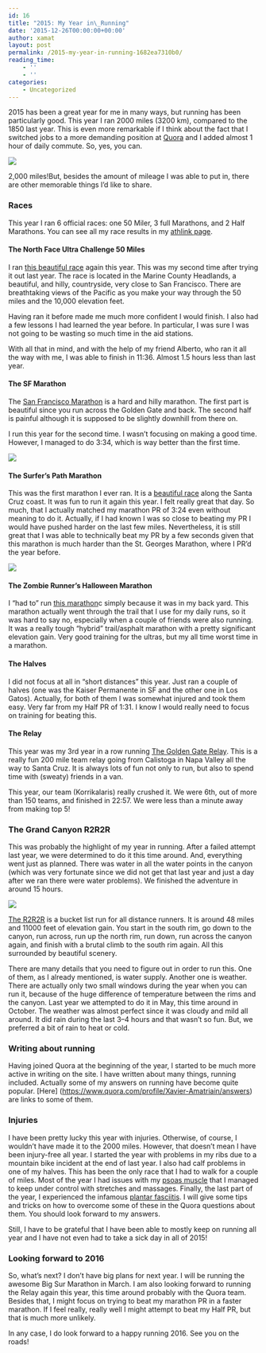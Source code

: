 ```yaml
---
id: 16
title: "2015: My Year in\_Running"
date: '2015-12-26T00:00:00+00:00'
author: xamat
layout: post
permalink: /2015-my-year-in-running-1682ea7310b0/
reading_time:
    - ''
    - ''
categories:
    - Uncategorized
---
```


2015 has been a great year for me in many ways, but running has been particularly good. This year I ran 2000 miles (3200 km), compared to the 1850 last year. This is even more remarkable if I think about the fact that I switched jobs to a more demanding position at [Quora](http://www.quora.com) and I added almost 1 hour of daily commute. So, yes, you can.

![](/blog/images/20-01.png)

2,000 miles!</figcaption></figure>But, besides the amount of mileage I was able to put in, there are other memorable things I’d like to share.

### Races

This year I ran 6 official races: one 50 Miler, 3 full Marathons, and 2 Half Marathons. You can see all my race results in my [athlink page](http://www.athlinks.com/athletes/167221250).

#### The North Face Ultra Challenge 50 Miles

I ran [this beautiful race](https://www.thenorthface.com/get-outdoors/endurance-challenge/california.html) again this year. This was my second time after trying it out last year. The race is located in the Marine County Headlands, a beautiful, and hilly, countryside, very close to San Francisco. There are breathtaking views of the Pacific as you make your way through the 50 miles and the 10,000 elevation feet.

Having ran it before made me much more confident I would finish. I also had a few lessons I had learned the year before. In particular, I was sure I was not going to be wasting so much time in the aid stations.

With all that in mind, and with the help of my friend Alberto, who ran it all the way with me, I was able to finish in 11:36. Almost 1.5 hours less than last year.

#### The SF Marathon

The [San Francisco Marathon](http://www.thesfmarathon.com/?utm_source=google&utm_medium=cpc&utm_content=twoonesix&utm_campaign=scenic_race) is a hard and hilly marathon. The first part is beautiful since you run across the Golden Gate and back. The second half is painful although it is supposed to be slightly downhill from there on.

I run this year for the second time. I wasn’t focusing on making a good time. However, I managed to do 3:34, which is way better than the first time.

![](/blog/images/20-02.jpeg)

#### The Surfer’s Path Marathon

This was the first marathon I ever ran. It is a [beautiful race](http://www.surferspathmarathon.com/) along the Santa Cruz coast. It was fun to run it again this year. I felt really great that day. So much, that I actually matched my marathon PR of 3:24 even without meaning to do it. Actually, if I had known I was so close to beating my PR I would have pushed harder on the last few miles. Nevertheless, it is still great that I was able to technically beat my PR by a few seconds given that this marathon is much harder than the St. Georges Marathon, where I PR’d the year before.

![](/blog/images/20-03.jpeg)

#### The Zombie Runner’s Halloween Marathon

I “had to” run [this marathon](http://www.coastaltrailruns.com/h_halloween.html)c simply because it was in my back yard. This marathon actually went through the trail that I use for my daily runs, so it was hard to say no, especially when a couple of friends were also running. It was a really tough “hybrid” trail/asphalt marathon with a pretty significant elevation gain. Very good training for the ultras, but my all time worst time in a marathon.

#### The Halves

I did not focus at all in “short distances” this year. Just ran a couple of halves (one was the Kaiser Permanente in SF and the other one in Los Gatos). Actually, for both of them I was somewhat injured and took them easy. Very far from my Half PR of 1:31. I know I would really need to focus on training for beating this.

#### The Relay

This year was my 3rd year in a row running [The Golden Gate Relay](http://www.therelay.com/). This is a really fun 200 mile team relay going from Calistoga in Napa Valley all the way to Santa Cruz. It is always lots of fun not only to run, but also to spend time with (sweaty) friends in a van.

This year, our team (Korrikalaris) really crushed it. We were 6th, out of more than 150 teams, and finished in 22:57. We were less than a minute away from making top 5!

### The Grand Canyon R2R2R

This was probably the highlight of my year in running. After a failed attempt last year, we were determined to do it this time around. And, everything went just as planned. There was water in all the water points in the canyon (which was very fortunate since we did not get that last year and just a day after we ran there were water problems). We finished the adventure in around 15 hours.

![](/blog/images/20-04.jpeg)

[The R2R2R](http://www.impactmagazine.ca/features/35-feature-articles/549-rim2rim2rim) is a bucket list run for all distance runners. It is around 48 miles and 11000 feet of elevation gain. You start in the south rim, go down to the canyon, run across, run up the north rim, run down, run across the canyon again, and finish with a brutal climb to the south rim again. All this surrounded by beautiful scenery.

There are many details that you need to figure out in order to run this. One of them, as I already mentioned, is water supply. Another one is weather. There are actually only two small windows during the year when you can run it, because of the huge difference of temperature between the rims and the canyon. Last year we attempted to do it in May, this time around in October. The weather was almost perfect since it was cloudy and mild all around. It did rain during the last 3–4 hours and that wasn’t so fun. But, we preferred a bit of rain to heat or cold.

### Writing about running

Having joined Quora at the beginning of the year, I started to be much more active in writing on the site. I have written about many things, running included. Actually some of my answers on running have become quite popular. [Here] (https://www.quora.com/profile/Xavier-Amatriain/answers) are links to some of them.


### Injuries

I have been pretty lucky this year with injuries. Otherwise, of course, I wouldn’t have made it to the 2000 miles. However, that doesn’t mean I have been injury-free all year. I started the year with problems in my ribs due to a mountain bike incident at the end of last year. I also had calf problems in one of my halves. This has been the only race that I had to walk for a couple of miles. Most of the year I had issues with my [psoas muscle](https://en.wikipedia.org/wiki/Psoas_major_muscle) that I managed to keep under control with stretches and massages. Finally, the last part of the year, I experienced the infamous [plantar fasciitis](http://www.mayoclinic.org/diseases-conditions/plantar-fasciitis/basics/definition/con-20025664). I will give some tips and tricks on how to overcome some of these in the Quora questions about them. You should look forward to my answers.

Still, I have to be grateful that I have been able to mostly keep on running all year and I have not even had to take a sick day in all of 2015!

### Looking forward to 2016

So, what’s next? I don’t have big plans for next year. I will be running the awesome Big Sur Marathon in March. I am also looking forward to running the Relay again this year, this time around probably with the Quora team. Besides that, I might focus on trying to beat my marathon PR in a faster marathon. If I feel really, really well I might attempt to beat my Half PR, but that is much more unlikely.

In any case, I do look forward to a happy running 2016. See you on the roads!
